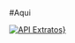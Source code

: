 #Aqui

[![API Extratos}](https://insomnia.rest/images/run.svg)](https://insomnia.rest/run/?label=Extratos&uri=https%3A%2F%2Fraw.githubusercontent.com%2Fportaldevelopers%2Fextrato%2Fmain%2FExtrato.json%3Ftoken%3DGHSAT0AAAAAACUEJQMWO4OT4CPSNBQLEFNWZT4T2LA)